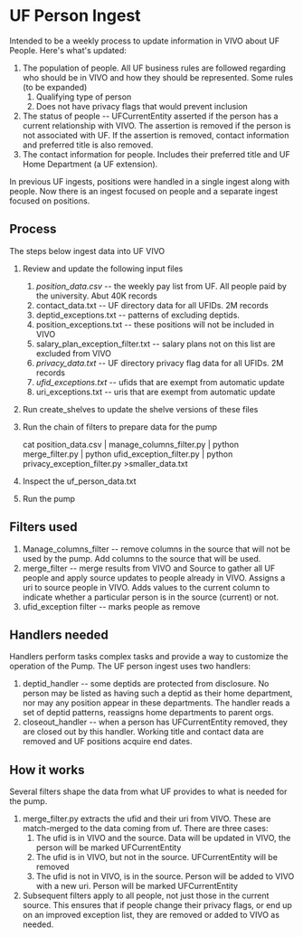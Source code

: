 # UF Person Ingest

Intended to be a weekly process to update information in VIVO about UF People.  Here's what's updated:

1. The population of people.  All UF business rules are followed regarding who should be in VIVO and how they 
should be represented.  Some rules (to be expanded)
    1. Qualifying type of person
    1. Does not have privacy flags that would prevent inclusion
1. The status of people -- UFCurrentEntity asserted if the person has a current relationship with VIVO.  The assertion 
is removed if the person is not associated with UF.  If the assertion is removed, contact information and preferred
title is also removed.
1. The contact information for people.  Includes their preferred title and UF Home Department (a UF extension).

In previous UF ingests, positions were handled in a single ingest along with people.  Now there is an ingest 
focused on people and a separate ingest focused on positions.

## Process
The steps below ingest data into UF VIVO

1. Review and update the following input files
    1.  *position_data.csv* -- the weekly pay list from UF.  All people paid by the university.  Abut 40K records
    1.  contact_data.txt -- UF directory data for all UFIDs.  2M records
    1.  deptid_exceptions.txt -- patterns of excluding deptids.
    1.  position_exceptions.txt -- these positions will not be included in VIVO
    1.  salary_plan_exception_filter.txt -- salary plans not on this list are excluded from VIVO
    1.  *privacy_data.txt* -- UF directory privacy flag data for all UFIDs.  2M records
    1.  *ufid_exceptions.txt* -- ufids that are exempt from automatic update
    1.  uri_exceptions.txt -- uris that are exempt from automatic update
1. Run create_shelves to update the shelve versions of these files
1. Run the chain of filters to prepare data for the pump

    cat position_data.csv | manage_columns_filter.py | python merge_filter.py | python ufid_exception_filter.py | 
    python privacy_exception_filter.py >smaller_data.txt
    
1. Inspect the uf_person_data.txt
1. Run the pump

## Filters used

1. Manage_columns_filter -- remove columns in the source that will not be used by the pump.  Add columns to the source
that will be used.
1. merge_filter -- merge results from VIVO and Source to gather all UF people and apply source updates to people
already in VIVO.  Assigns a uri to source people in VIVO.  Adds values to the current column to indicate whether a 
particular person is in the source (current) or not.
1. ufid_exception filter -- marks people as remove

## Handlers needed

Handlers perform tasks complex tasks and provide a way to customize the operation of the Pump.  The UF person ingest
uses two handlers:

1. deptid_handler -- some deptids are protected from disclosure.  No person may be listed as having such a deptid as 
their home department, nor may any position appear in these departments.  The handler reads a set of deptid
patterns, reassigns home departments to parent orgs.
1. closeout_handler -- when a person has UFCurrentEntity removed, they are closed out by this handler.  Working title
and contact data are removed and UF positions acquire end dates.

## How it works

Several filters shape the data from what UF provides to what is needed for the pump.

1. merge_filter.py extracts the ufid and their uri from VIVO.  These are match-merged to the data coming from
uf.  There are three cases:
    1. The ufid is in VIVO and the source.  Data will be updated in VIVO, the person will be marked UFCurrentEntity
    1. The ufid is in VIVO, but not in the source.  UFCurrentEntity will be removed
    1. The ufid is not in VIVO, is in the source.  Person will be added to VIVO with a new uri.  Person will be marked 
    UFCurrentEntity
1. Subsequent filters apply to all people, not just those in the current source.  This ensures that if people change
their privacy flags, or end up on an improved exception list, they are removed or added to VIVO as needed.